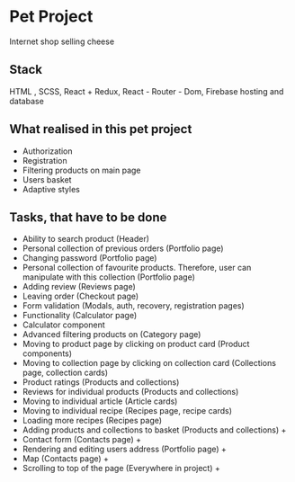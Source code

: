 # Pet Project
Internet shop selling cheese

## Stack
HTML , SCSS, React + Redux, React - Router - Dom, Firebase hosting and database

## What realised in this pet project
- Authorization
- Registration
- Filtering products on main page
- Users basket
- Adaptive styles

## Tasks, that have to be done
- Ability to search product (Header)
- Personal collection of previous orders (Portfolio page)
- Changing password (Portfolio page)
- Personal collection of favourite products. Therefore, user can manipulate with this collection (Portfolio page)
- Adding review (Reviews page)
- Leaving order (Checkout page)
- Form validation (Modals, auth, recovery, registration pages)
- Functionality (Calculator page)
- Calculator component
- Advanced filtering products on (Category page)
- Moving to product page by clicking on product card (Product components)
- Moving to collection page by clicking on collection card (Collections page, collection cards)
- Product ratings (Products and collections)
- Reviews for individual products (Products and collections)
- Moving to individual article (Article cards)
- Moving to individual recipe (Recipes page, recipe cards)
- Loading more recipes (Recipes page)
- Adding products and collections to basket (Products and collections) +
- Contact form (Contacts page) +
- Rendering and editing users address (Portfolio page) +
- Map (Contacts page) +
- Scrolling to top of the page (Everywhere in project) +